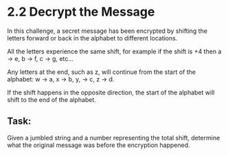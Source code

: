 # 2.2 Decrypt the Message
In this challenge, a secret message has been encrypted by shifting the letters forward or back in the alphabet to different locations.

All the letters experience the same shift, for example if the shift is +4 then a -> e, b -> f, c -> g, etc...

Any letters at the end, such as z, will continue from the start of the alphabet: w -> a, x -> b, y, -> c, z -> d.

If the shift happens in the opposite direction, the start of the alphabet will shift to the end of the alphabet.

## Task:
Given a jumbled string and a number representing the total shift, determine what the original message was before the encryption happened.